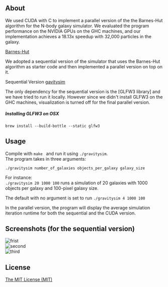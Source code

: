 ## About
We used CUDA with C to implement a parallel version of the the Barnes-Hut algorithm for the N-body galaxy simulator. We evaluated the program performance on the NVIDIA GPUs on the GHC machines, and our implementation achieves a 18.13x speedup with 32,000 particles in the galaxy.

[Barnes-Hut](http://en.wikipedia.org/wiki/Barnes%E2%80%93Hut_simulation) 

We adopted a sequential version of the simulator that uses the Barnes-Hut algorithm as starter code and then implemented a parallel version on top on it. 

Sequential Version [gavitysim](https://github.com/kgabis/gravitysim)

The only dependency for the sequential version is the [GLFW3 library] and we have tried to run it locally. However since we didn't install GLFW3 on the GHC machines, visualization is turned off for the final parallel version. 

##### Installing GLFW3 on OSX
```
brew install --build-bottle --static glfw3
```

## Usage
Compile with ```make ``` and run it using ```./gravitysim```.  
The program takes in three arguments:
```
./gravitysim number_of_galaxies objects_per_galaxy galaxy_size
```  
For instance:  
```./gravitysim 20 1000 100``` runs a simulation of 20 galaxies with 1000 objects per galaxy and 100-pixel galaxy size.

The default with no argument is set to run ```./gravitysim 4 1000 100```

In the parallel version, the program will display the average simulation iteration runtime for both the sequential and the CUDA version. 

## Screenshots (for the sequential version)
![frist](screens/1.png)  
![second](screens/2.png)  
![third](screens/3.png)  

## License
[The MIT License (MIT)](http://opensource.org/licenses/mit-license.php)
